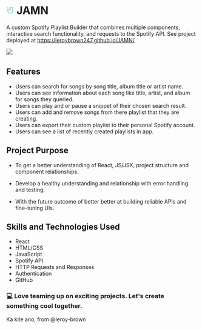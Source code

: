 
# <img src="public/Leroy_Favicon.svg" width="20"> JAMN

A custom Spotify Playlist Builder that combines multiple components, interactive search functionality, and requests to the Spotify API. See project deployed at https://leroybrown247.github.io/JAMN/

![](public/Jamn.gif)

## Features

- Users can search for songs by song title, album title or artist name.
- Users can see information about each song like title, artist, and album for songs they queried.
- Users can play and or pause a snippet of their chosen search result.
- Users can add and remove songs from there playlist that they are creating. 
- Users can export their custom playlist to their personal Spotify account.
- Users can see a list of recently created playlists in app.

## Project Purpose

- To get a better understanding of React, JS/JSX, project structure and component relationships.

- Develop a healthy understanding and relationship with error handling and testing. 

- With the future outcome of better better at building reliable APIs and fine-tuning UIs.

## Skills and Technologies Used

- React
- HTML/CSS
- JavaScript
- Spotify API
- HTTP Requests and Responses
- Authentication
- GitHub

### 💻 Love teaming up on exciting projects. Let's create something cool together.

Ka kite ano, from @leroy-brown




